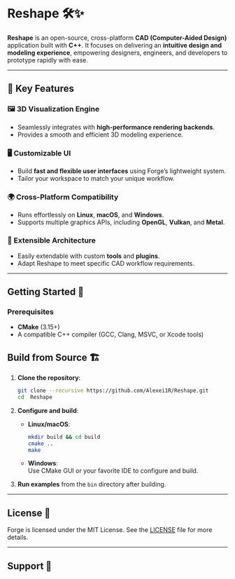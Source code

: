 
# Reshape 🛠️✨  
**Reshape** is an open-source, cross-platform **CAD (Computer-Aided Design)** application built with **C++**. It focuses on delivering an **intuitive design and modeling experience**, empowering designers, engineers, and developers to prototype rapidly with ease.  


---

## 🚀 Key Features  
### 🖼️ 3D Visualization Engine  
- Seamlessly integrates with **high-performance rendering backends**.  
- Provides a smooth and efficient 3D modeling experience.  

### 🖥️ Customizable UI  
- Build **fast and flexible user interfaces** using Forge’s lightweight system.  
- Tailor your workspace to match your unique workflow.  

### 🌍 Cross-Platform Compatibility  
- Runs effortlessly on **Linux**, **macOS**, and **Windows**.  
- Supports multiple graphics APIs, including **OpenGL**, **Vulkan**, and **Metal**.  

### 🔧 Extensible Architecture  
- Easily extendable with custom **tools** and **plugins**.  
- Adapt Reshape to meet specific CAD workflow requirements.  

---

## Getting Started 🚀  

### Prerequisites  
- **CMake** (3.15+)  
- A compatible C++ compiler (GCC, Clang, MSVC, or Xcode tools)  


## Build from Source 🏗️  

1. **Clone the repository**:  
   ```bash
   git clone --recursive https://github.com/Alexei1R/Reshape.git
   cd  Reshape
   ```

2. **Configure and build**:  
   - **Linux/macOS**:  
     ```bash
     mkdir build && cd build
     cmake ..
     make
     ```  
   - **Windows**:  
     Use CMake GUI or your favorite IDE to configure and build.  

3. **Run examples** from the `bin` directory after building.  



---

## License 📄

Forge is licensed under the MIT License. See the [LICENSE](LICENSE) file for more details.

---

## Support 🙌
